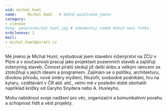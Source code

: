```yaml
---
uid: michal.huml
name:     Michal Huml  	# běžně používáné jméno
category:
- clenove
#img: people/michal_huml.jpg # zakomentuj radek dokud není fotka
ordclenove: 2
mail:
- michal.huml@pirati.cz
---
```


Mé jméno je Michal Huml, vystudoval jsem stavební inženýrství na ZČU v Plzni a v současnosti pracuji jako projektant pozemních staveb a zajišťuji inženýring staveb. Činnost pirátů sleduji již delší dobu a velkým rámcem se ztotožňuji s jejich ideami a programem. Zajímám se o politiku, architekturu, divokou přírodu, nové směry myšlení, filozofii, svobodné podnikání, hru na kytaru, vzdělávání v ČR atd. atd., velmi mě v poslední době obohatili například knížky od Garyho Snydera nebo A. Huxleyho.

Mohu nabídnout svoje nadšení pro věc, organizační a komunikativní povahu a schopnost řídit a vést projekty.
